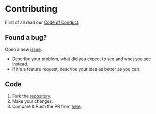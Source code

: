 # Contributing

First of all read our [Code of Conduct](CODE_OF_CONDUCT.md).

## Found a bug?

Open a new [issue](https://github.com/MSEndpointMgr/Gitbook/issues/new).
 * Describe your problem, what did you expect to see and what you see instead.
 * If it's a feature request, describe your idea as better as you can.

## Code

1. Fork the [repository](https://github.com/kataras/gitbook-to-wiki).
2. Make your changes.
3. Compare & Push the PR from [here](https://github.com/MSEndpointMgr/Gitbook/compare).
